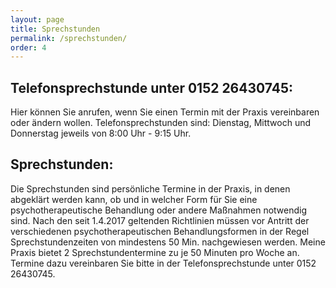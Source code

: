 ```yaml
---
layout: page
title: Sprechstunden
permalink: /sprechstunden/
order: 4
---
```


## Telefonsprechstunde unter 0152 26430745:

Hier können Sie anrufen, wenn Sie einen Termin mit der Praxis vereinbaren oder
ändern wollen. Telefonsprechstunden sind: Dienstag, Mittwoch und Donnerstag
jeweils von 8:00 Uhr - 9:15 Uhr.


## Sprechstunden:

Die Sprechstunden sind persönliche Termine in der Praxis, in denen abgeklärt
werden kann, ob und in welcher Form für Sie eine psychotherapeutische Behandlung
oder andere Maßnahmen notwendig sind.
Nach den seit 1.4.2017 geltenden Richtlinien müssen vor Antritt der
verschiedenen psychotherapeutischen Behandlungsformen in der Regel
Sprechstundenzeiten von mindestens 50 Min. nachgewiesen werden.
Meine Praxis bietet 2 Sprechstundentermine zu je 50 Minuten pro Woche an.
Termine dazu vereinbaren Sie bitte in der Telefonsprechstunde unter
0152 26430745.
